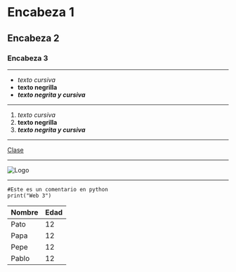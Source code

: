 # Encabeza 1 
## Encabeza 2
### Encabeza 3

---

- *texto cursiva*
- **texto negrilla**
- ***texto negrita y cursiva***

---

1.  *texto cursiva*
2.  **texto negrilla**
3.  ***texto negrita y cursiva***

---

[Clase](https://catfact.ninja/facts)

---

![Logo](https://encrypted-tbn0.gstatic.com/images?q=tbn:ANd9GcSdd25hyNQOMs4Xx1Cv_A_oaT0zagfSWlXMBA&s)

---

```
#Este es un comentario en python
print("Web 3")
```
|Nombre  |Edad  |
|--------|------|
|Pato    |12    |
|Papa    |12    |
|Pepe    |12    |
|Pablo    |12    |
